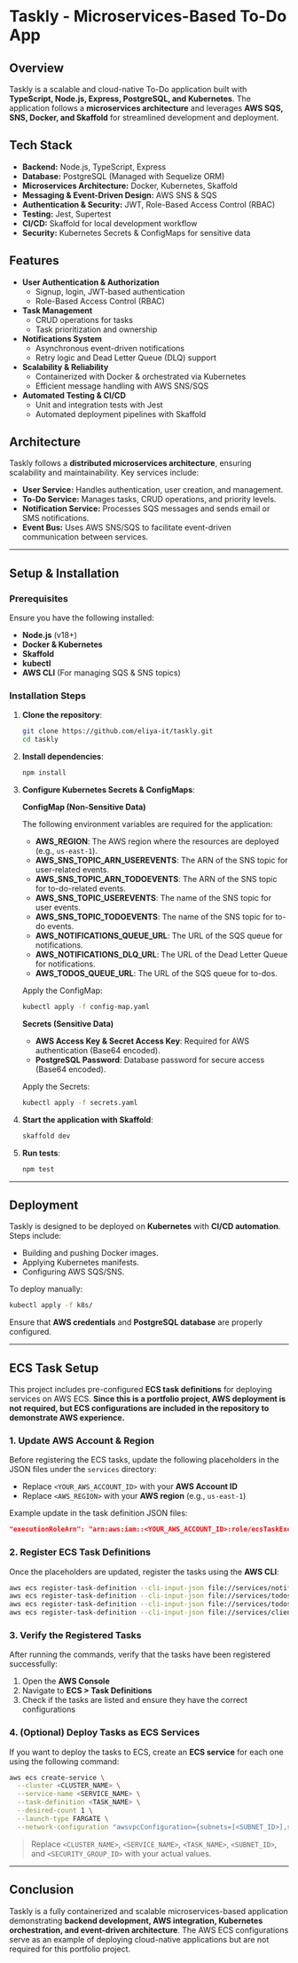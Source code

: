 # **Taskly - Microservices-Based To-Do App**

## **Overview**

Taskly is a scalable and cloud-native To-Do application built with **TypeScript, Node.js, Express, PostgreSQL, and Kubernetes**. The application follows a **microservices architecture** and leverages **AWS SQS, SNS, Docker, and Skaffold** for streamlined development and deployment.

## **Tech Stack**

- **Backend:** Node.js, TypeScript, Express
- **Database:** PostgreSQL (Managed with Sequelize ORM)
- **Microservices Architecture:** Docker, Kubernetes, Skaffold
- **Messaging & Event-Driven Design:** AWS SNS & SQS
- **Authentication & Security:** JWT, Role-Based Access Control (RBAC)
- **Testing:** Jest, Supertest
- **CI/CD:** Skaffold for local development workflow
- **Security:** Kubernetes Secrets & ConfigMaps for sensitive data

## **Features**

- **User Authentication & Authorization**
  - Signup, login, JWT-based authentication
  - Role-Based Access Control (RBAC)
- **Task Management**
  - CRUD operations for tasks
  - Task prioritization and ownership
- **Notifications System**
  - Asynchronous event-driven notifications
  - Retry logic and Dead Letter Queue (DLQ) support
- **Scalability & Reliability**
  - Containerized with Docker & orchestrated via Kubernetes
  - Efficient message handling with AWS SNS/SQS
- **Automated Testing & CI/CD**
  - Unit and integration tests with Jest
  - Automated deployment pipelines with Skaffold

## **Architecture**

Taskly follows a **distributed microservices architecture**, ensuring scalability and maintainability. Key services include:

- **User Service:** Handles authentication, user creation, and management.
- **To-Do Service:** Manages tasks, CRUD operations, and priority levels.
- **Notification Service:** Processes SQS messages and sends email or SMS notifications.
- **Event Bus:** Uses AWS SNS/SQS to facilitate event-driven communication between services.

---

## **Setup & Installation**

### **Prerequisites**

Ensure you have the following installed:

- **Node.js** (v18+)
- **Docker & Kubernetes**
- **Skaffold**
- **kubectl**
- **AWS CLI** (For managing SQS & SNS topics)

### **Installation Steps**

1. **Clone the repository**:

   ```sh
   git clone https://github.com/eliya-it/taskly.git
   cd taskly
   ```

2. **Install dependencies**:

   ```sh
   npm install
   ```

3. **Configure Kubernetes Secrets & ConfigMaps**:

   **ConfigMap (Non-Sensitive Data)**

   The following environment variables are required for the application:

   - **AWS_REGION**: The AWS region where the resources are deployed (e.g., `us-east-1`).
   - **AWS_SNS_TOPIC_ARN_USEREVENTS**: The ARN of the SNS topic for user-related events.
   - **AWS_SNS_TOPIC_ARN_TODOEVENTS**: The ARN of the SNS topic for to-do-related events.
   - **AWS_SNS_TOPIC_USEREVENTS**: The name of the SNS topic for user events.
   - **AWS_SNS_TOPIC_TODOEVENTS**: The name of the SNS topic for to-do events.
   - **AWS_NOTIFICATIONS_QUEUE_URL**: The URL of the SQS queue for notifications.
   - **AWS_NOTIFICATIONS_DLQ_URL**: The URL of the Dead Letter Queue for notifications.
   - **AWS_TODOS_QUEUE_URL**: The URL of the SQS queue for to-dos.

   Apply the ConfigMap:

   ```sh
   kubectl apply -f config-map.yaml
   ```

   **Secrets (Sensitive Data)**

   - **AWS Access Key & Secret Access Key**: Required for AWS authentication (Base64 encoded).
   - **PostgreSQL Password**: Database password for secure access (Base64 encoded).

   Apply the Secrets:

   ```sh
   kubectl apply -f secrets.yaml
   ```

4. **Start the application with Skaffold**:

   ```sh
   skaffold dev
   ```

5. **Run tests**:
   ```sh
   npm test
   ```

---

## **Deployment**

Taskly is designed to be deployed on **Kubernetes** with **CI/CD automation**. Steps include:

- Building and pushing Docker images.
- Applying Kubernetes manifests.
- Configuring AWS SQS/SNS.

To deploy manually:

```sh
kubectl apply -f k8s/
```

Ensure that **AWS credentials** and **PostgreSQL database** are properly configured.

---

## **ECS Task Setup**

This project includes pre-configured **ECS task definitions** for deploying services on AWS ECS. **Since this is a portfolio project, AWS deployment is not required, but ECS configurations are included in the repository to demonstrate AWS experience.**

### **1. Update AWS Account & Region**

Before registering the ECS tasks, update the following placeholders in the JSON files under the `services` directory:

- Replace `<YOUR_AWS_ACCOUNT_ID>` with your **AWS Account ID**
- Replace `<AWS_REGION>` with your **AWS region** (e.g., `us-east-1`)

Example update in the task definition JSON files:

```json
"executionRoleArn": "arn:aws:iam::<YOUR_AWS_ACCOUNT_ID>:role/ecsTaskExecutionRole"
```

### **2. Register ECS Task Definitions**

Once the placeholders are updated, register the tasks using the **AWS CLI**:

```sh
aws ecs register-task-definition --cli-input-json file://services/notifications/notification-dlq-task.json
aws ecs register-task-definition --cli-input-json file://services/todos/todo-listener-task.json
aws ecs register-task-definition --cli-input-json file://services/todos/todo-service-task.json
aws ecs register-task-definition --cli-input-json file://services/client/client-service-task.json
```

### **3. Verify the Registered Tasks**

After running the commands, verify that the tasks have been registered successfully:

1. Open the **AWS Console**
2. Navigate to **ECS > Task Definitions**
3. Check if the tasks are listed and ensure they have the correct configurations

### **4. (Optional) Deploy Tasks as ECS Services**

If you want to deploy the tasks to ECS, create an **ECS service** for each one using the following command:

```sh
aws ecs create-service \
  --cluster <CLUSTER_NAME> \
  --service-name <SERVICE_NAME> \
  --task-definition <TASK_NAME> \
  --desired-count 1 \
  --launch-type FARGATE \
  --network-configuration "awsvpcConfiguration={subnets=[<SUBNET_ID>],securityGroups=[<SECURITY_GROUP_ID>],assignPublicIp=ENABLED}"
```

> Replace `<CLUSTER_NAME>`, `<SERVICE_NAME>`, `<TASK_NAME>`, `<SUBNET_ID>`, and `<SECURITY_GROUP_ID>` with your actual values.

---

## **Conclusion**

Taskly is a fully containerized and scalable microservices-based application demonstrating **backend development, AWS integration, Kubernetes orchestration, and event-driven architecture**. The AWS ECS configurations serve as an example of deploying cloud-native applications but are not required for this portfolio project.

